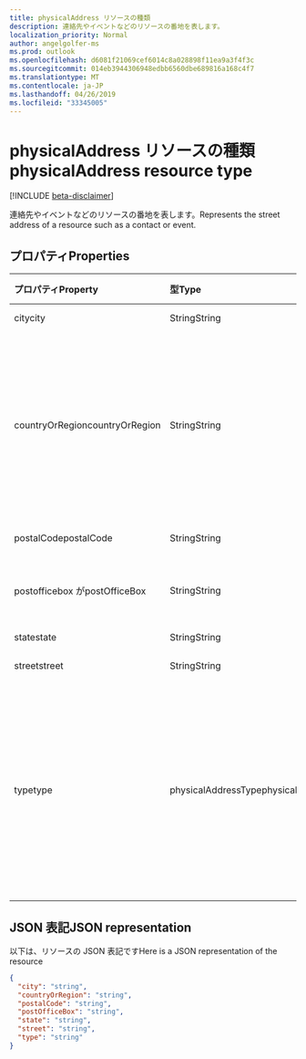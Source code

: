 ```yaml
---
title: physicalAddress リソースの種類
description: 連絡先やイベントなどのリソースの番地を表します。
localization_priority: Normal
author: angelgolfer-ms
ms.prod: outlook
ms.openlocfilehash: d6081f21069cef6014c8a028898f11ea9a3f4f3c
ms.sourcegitcommit: 014eb3944306948edbb6560dbe689816a168c4f7
ms.translationtype: MT
ms.contentlocale: ja-JP
ms.lasthandoff: 04/26/2019
ms.locfileid: "33345005"
---
```

# <a name="physicaladdress-resource-type"></a><span data-ttu-id="41cfa-103">physicalAddress リソースの種類</span><span class="sxs-lookup"><span data-stu-id="41cfa-103">physicalAddress resource type</span></span>

[!INCLUDE [beta-disclaimer](../../includes/beta-disclaimer.md)]

<span data-ttu-id="41cfa-104">連絡先やイベントなどのリソースの番地を表します。</span><span class="sxs-lookup"><span data-stu-id="41cfa-104">Represents the street address of a resource such as a contact or event.</span></span>


## <a name="properties"></a><span data-ttu-id="41cfa-105">プロパティ</span><span class="sxs-lookup"><span data-stu-id="41cfa-105">Properties</span></span>
| <span data-ttu-id="41cfa-106">プロパティ</span><span class="sxs-lookup"><span data-stu-id="41cfa-106">Property</span></span>     | <span data-ttu-id="41cfa-107">型</span><span class="sxs-lookup"><span data-stu-id="41cfa-107">Type</span></span>   |<span data-ttu-id="41cfa-108">説明</span><span class="sxs-lookup"><span data-stu-id="41cfa-108">Description</span></span>|
|:---------------|:--------|:----------|
|<span data-ttu-id="41cfa-109">city</span><span class="sxs-lookup"><span data-stu-id="41cfa-109">city</span></span>|<span data-ttu-id="41cfa-110">String</span><span class="sxs-lookup"><span data-stu-id="41cfa-110">String</span></span>|<span data-ttu-id="41cfa-111">市区町村。</span><span class="sxs-lookup"><span data-stu-id="41cfa-111">The city.</span></span>|
|<span data-ttu-id="41cfa-112">countryOrRegion</span><span class="sxs-lookup"><span data-stu-id="41cfa-112">countryOrRegion</span></span>|<span data-ttu-id="41cfa-113">String</span><span class="sxs-lookup"><span data-stu-id="41cfa-113">String</span></span>|<span data-ttu-id="41cfa-p101">国または地域。自由形式の文字列値です。例: 「米国」。</span><span class="sxs-lookup"><span data-stu-id="41cfa-p101">The country or region. It's a free-format string value, for example, "United States".</span></span>|
|<span data-ttu-id="41cfa-116">postalCode</span><span class="sxs-lookup"><span data-stu-id="41cfa-116">postalCode</span></span>|<span data-ttu-id="41cfa-117">String</span><span class="sxs-lookup"><span data-stu-id="41cfa-117">String</span></span>|<span data-ttu-id="41cfa-118">郵便番号。</span><span class="sxs-lookup"><span data-stu-id="41cfa-118">The postal code.</span></span>|
|<span data-ttu-id="41cfa-119">postofficebox が</span><span class="sxs-lookup"><span data-stu-id="41cfa-119">postOfficeBox</span></span>|<span data-ttu-id="41cfa-120">String</span><span class="sxs-lookup"><span data-stu-id="41cfa-120">String</span></span>|<span data-ttu-id="41cfa-121">郵便局の私書箱番号。</span><span class="sxs-lookup"><span data-stu-id="41cfa-121">The post office box number.</span></span>|
|<span data-ttu-id="41cfa-122">state</span><span class="sxs-lookup"><span data-stu-id="41cfa-122">state</span></span>|<span data-ttu-id="41cfa-123">String</span><span class="sxs-lookup"><span data-stu-id="41cfa-123">String</span></span>|<span data-ttu-id="41cfa-124">都道府県。</span><span class="sxs-lookup"><span data-stu-id="41cfa-124">The state.</span></span>|
|<span data-ttu-id="41cfa-125">street</span><span class="sxs-lookup"><span data-stu-id="41cfa-125">street</span></span>|<span data-ttu-id="41cfa-126">String</span><span class="sxs-lookup"><span data-stu-id="41cfa-126">String</span></span>|<span data-ttu-id="41cfa-127">番地。</span><span class="sxs-lookup"><span data-stu-id="41cfa-127">The street.</span></span>|
|<span data-ttu-id="41cfa-128">type</span><span class="sxs-lookup"><span data-stu-id="41cfa-128">type</span></span>|<span data-ttu-id="41cfa-129">physicalAddressType</span><span class="sxs-lookup"><span data-stu-id="41cfa-129">physicalAddressType</span></span>|<span data-ttu-id="41cfa-130">住所の種類。</span><span class="sxs-lookup"><span data-stu-id="41cfa-130">The type of address.</span></span> <span data-ttu-id="41cfa-131">使用可能な値は、`unknown`、`home`、`business`、`other` です。</span><span class="sxs-lookup"><span data-stu-id="41cfa-131">Possible values are: `unknown`, `home`, `business`, `other`.</span></span>|


## <a name="json-representation"></a><span data-ttu-id="41cfa-132">JSON 表記</span><span class="sxs-lookup"><span data-stu-id="41cfa-132">JSON representation</span></span>

<span data-ttu-id="41cfa-133">以下は、リソースの JSON 表記です</span><span class="sxs-lookup"><span data-stu-id="41cfa-133">Here is a JSON representation of the resource</span></span>

<!-- {
  "blockType": "resource",
  "optionalProperties": [

  ],
  "@odata.type": "microsoft.graph.physicalAddress"
}-->

```json
{
  "city": "string",
  "countryOrRegion": "string",
  "postalCode": "string",
  "postOfficeBox": "string",
  "state": "string",
  "street": "string",
  "type": "string"
}

```

<!-- uuid: 8fcb5dbc-d5aa-4681-8e31-b001d5168d79
2015-10-25 14:57:30 UTC -->
<!--
{
  "type": "#page.annotation",
  "description": "physicalAddress resource",
  "keywords": "",
  "section": "documentation",
  "tocPath": "",
  "suppressions": []
}
-->
